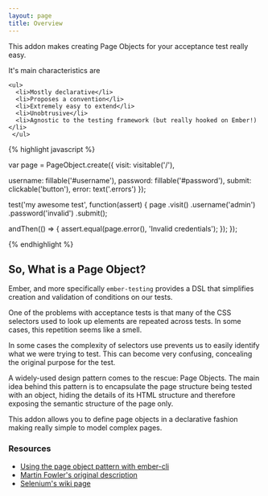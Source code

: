 ```yaml
---
layout: page
title: Overview
---
```


<div class="row" class="overview">
  <div class="col-sm-5">
    <p>
      This addon makes creating Page Objects for your acceptance test really easy.
    </p>
    <p>
      It's main characteristics are
    </p>

    <ul>
      <li>Mostly declarative</li>
      <li>Proposes a convention</li>
      <li>Extremely easy to extend</li>
      <li>Unobtrusive</li>
      <li>Agnostic to the testing framework (but really hooked on Ember!)</li>
     </ul>
  </div>
  <div class="col-sm-7" class="overview-code">
{% highlight javascript %}

var page = PageObject.create({
  visit: visitable('/'),

  username: fillable('#username'),
  password: fillable('#password'),
  submit: clickable('button'),
  error: text('.errors')
});

test('my awesome test', function(assert) {
  page
    .visit()
    .username('admin')
    .password('invalid')
    .submit();

  andThen(() => {
    assert.equal(page.error(), 'Invalid credentials');
  });
});

{% endhighlight %}
  </div>
</div>

## So, What is a Page Object?

Ember, and more specifically `ember-testing` provides a DSL that simplifies creation and validation of conditions on our tests.

One of the problems with acceptance tests is that many of the CSS selectors used to look up elements are repeated across tests. In some cases, this repetition seems like a smell.

In some cases the complexity of selectors use prevents us to easily identify what we were trying to test. This can become very confusing, concealing the original purpose for the test.

A widely-used design pattern comes to the rescue: Page Objects. The main idea behind this pattern is to encapsulate the page structure being tested with an object, hiding the details of its HTML structure and therefore exposing the semantic structure of the page only.

This addon allows you to define page objects in a declarative fashion making really simple to model complex pages.

### Resources

- [Using the page object pattern with ember-cli](https://wyeworks.com/blog/2015/5/13/using-the-page-object-pattern-with-ember-cli/)
- [Martin Fowler's original description](http://martinfowler.com/bliki/PageObject.html)
- [Selenium's wiki page](https://code.google.com/p/selenium/wiki/PageObjects)
